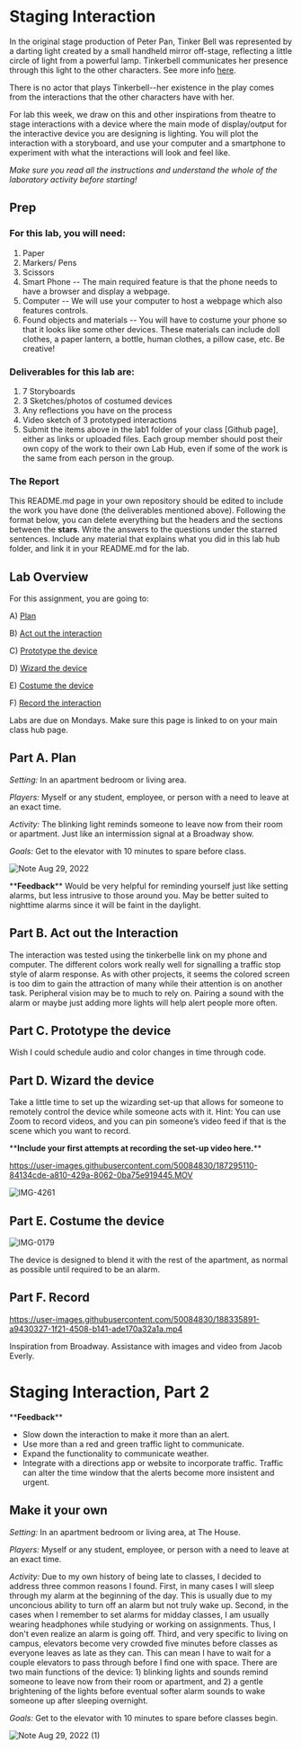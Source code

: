 

# Staging Interaction

In the original stage production of Peter Pan, Tinker Bell was represented by a darting light created by a small handheld mirror off-stage, reflecting a little circle of light from a powerful lamp. Tinkerbell communicates her presence through this light to the other characters. See more info [here](https://en.wikipedia.org/wiki/Tinker_Bell). 

There is no actor that plays Tinkerbell--her existence in the play comes from the interactions that the other characters have with her.

For lab this week, we draw on this and other inspirations from theatre to stage interactions with a device where the main mode of display/output for the interactive device you are designing is lighting. You will plot the interaction with a storyboard, and use your computer and a smartphone to experiment with what the interactions will look and feel like. 

_Make sure you read all the instructions and understand the whole of the laboratory activity before starting!_

## Prep

### For this lab, you will need:
1. Paper
2. Markers/ Pens
3. Scissors
4. Smart Phone -- The main required feature is that the phone needs to have a browser and display a webpage.
5. Computer -- We will use your computer to host a webpage which also features controls.
6. Found objects and materials -- You will have to costume your phone so that it looks like some other devices. These materials can include doll clothes, a paper lantern, a bottle, human clothes, a pillow case, etc. Be creative!

### Deliverables for this lab are: 
1. 7 Storyboards
1. 3 Sketches/photos of costumed devices
1. Any reflections you have on the process
1. Video sketch of 3 prototyped interactions
1. Submit the items above in the lab1 folder of your class [Github page], either as links or uploaded files. Each group member should post their own copy of the work to their own Lab Hub, even if some of the work is the same from each person in the group.

### The Report
This README.md page in your own repository should be edited to include the work you have done (the deliverables mentioned above). Following the format below, you can delete everything but the headers and the sections between the **stars**. Write the answers to the questions under the starred sentences. Include any material that explains what you did in this lab hub folder, and link it in your README.md for the lab.

## Lab Overview
For this assignment, you are going to:

A) [Plan](#part-a-plan) 

B) [Act out the interaction](#part-b-act-out-the-interaction) 

C) [Prototype the device](#part-c-prototype-the-device)

D) [Wizard the device](#part-d-wizard-the-device) 

E) [Costume the device](#part-e-costume-the-device)

F) [Record the interaction](#part-f-record)

Labs are due on Mondays. Make sure this page is linked to on your main class hub page.

## Part A. Plan 

_Setting:_ In an apartment bedroom or living area.

_Players:_ Myself or any student, employee, or person with a need to leave at an exact time. 

_Activity:_ The blinking light reminds someone to leave now from their room or apartment. Just like an intermission signal at a Broadway show. 

_Goals:_ Get to the elevator with 10 minutes to spare before class.

![Note Aug 29, 2022](https://user-images.githubusercontent.com/50084830/187303418-62b822c8-10af-45ea-ad1b-056125fc1a9e.jpg)

\*\***Feedback**\*\*
Would be very helpful for reminding yourself just like setting alarms, but less intrusive to those around you. May be better suited to nighttime alarms since it will be faint in the daylight.

## Part B. Act out the Interaction

The interaction was tested using the tinkerbelle link on my phone and computer. The different colors work really well for signalling a traffic stop style of alarm response. As with other projects, it seems the colored screen is too dim to gain the attraction of many while their attention is on another task. Peripheral vision may be to much to rely on. Pairing a sound with the alarm or maybe just adding more lights will help alert people more often.

## Part C. Prototype the device

Wish I could schedule audio and color changes in time through code. 

## Part D. Wizard the device
Take a little time to set up the wizarding set-up that allows for someone to remotely control the device while someone acts with it. Hint: You can use Zoom to record videos, and you can pin someone’s video feed if that is the scene which you want to record. 

\*\***Include your first attempts at recording the set-up video here.**\*\*

https://user-images.githubusercontent.com/50084830/187295110-84134cde-a810-429a-8062-0ba75e919445.MOV

![IMG-4261](https://user-images.githubusercontent.com/50084830/187297588-08091208-e2e1-4258-b4e5-a5312bc0cba7.jpg)

## Part E. Costume the device

![IMG-0179](https://user-images.githubusercontent.com/50084830/187299462-d953f318-2f97-402a-a554-88840b943226.JPG)

The device is designed to blend it with the rest of the apartment, as normal as possible until required to be an alarm.

## Part F. Record

https://user-images.githubusercontent.com/50084830/188335891-a9430327-1f21-4508-b141-ade170a32a1a.mp4

Inspiration from Broadway. Assistance with images and video from Jacob Everly. 

# Staging Interaction, Part 2

\*\***Feedback**\*\* 
- Slow down the interaction to make it more than an alert. 
- Use more than a red and green traffic light to communicate. 
- Expand the functionality to communicate weather. 
- Integrate with a directions app or website to incorporate traffic. Traffic can alter the time window that the alerts become more insistent and urgent. 

## Make it your own

_Setting:_ In an apartment bedroom or living area, at The House.

_Players:_ Myself or any student, employee, or person with a need to leave at an exact time. 

_Activity:_ Due to my own history of being late to classes, I decided to address three common reasons I found. First, in many cases I will sleep through my alarm at the beginning of the day. This is usually due to my unconcious ability to turn off an alarm but not truly wake up. Second, in the cases when I remember to set alarms for midday classes, I am usually wearing headphones while studying or working on assignments. Thus, I don't even realize an alarm is going off. Third, and very specific to living on campus, elevators become very crowded five minutes before classes as everyone leaves as late as they can. This can mean I have to wait for a couple elevators to pass through before I find one with space. There are two main functions of the device: 1) blinking lights and sounds remind someone to leave now from their room or apartment, and 2) a gentle brightening of the lights before eventual softer alarm sounds to wake someone up after sleeping overnight.

_Goals:_ Get to the elevator with 10 minutes to spare before classes begin.

![Note Aug 29, 2022 (1)](https://user-images.githubusercontent.com/50084830/188503101-fd1808fa-afd3-4134-b5fa-39b4dcf0779a.jpg)

